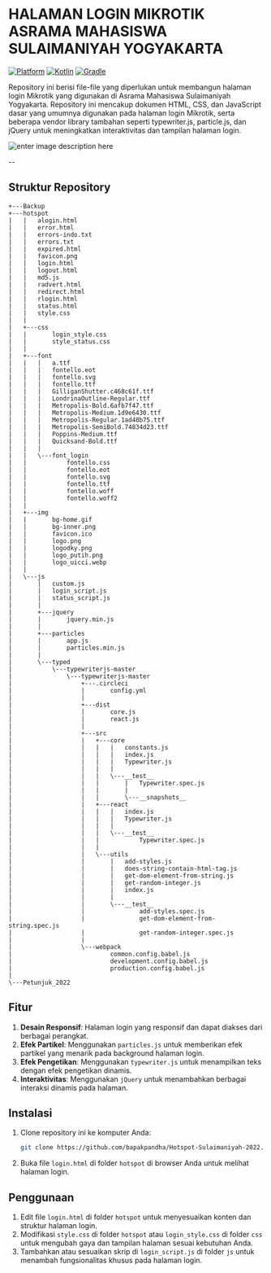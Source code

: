 ﻿# HALAMAN LOGIN MIKROTIK ASRAMA MAHASISWA SULAIMANIYAH YOGYAKARTA

  [![Platform](https://img.shields.io/badge/platform-Android-green.svg)](http://developer.android.com/index.html) [![Kotlin](https://img.shields.io/badge/kotlin-1.3.72-blue.svg)](http://kotlinlang.org) [![Gradle](https://img.shields.io/badge/gradle-4.0.0-%2366DCB8.svg)](https://developer.android.com/studio/releases/gradle-plugin)

Repository ini berisi file-file yang diperlukan untuk membangun halaman login Mikrotik yang digunakan di Asrama Mahasiswa Sulaimaniyah Yogyakarta. Repository ini mencakup dokumen HTML, CSS, dan JavaScript dasar yang umumnya digunakan pada halaman login Mikrotik, serta beberapa vendor library tambahan seperti typewriter.js, particle.js, dan jQuery untuk meningkatkan interaktivitas dan tampilan halaman login.

![enter image description here](https://raw.githubusercontent.com/bapakpandha/bapakpandha.github.io/main/images/login_page.webp)

--



## Struktur Repository

```
+---Backup
+---hotspot
|   |   alogin.html
|   |   error.html
|   |   errors-indo.txt
|   |   errors.txt
|   |   expired.html
|   |   favicon.png
|   |   login.html
|   |   logout.html
|   |   md5.js
|   |   radvert.html
|   |   redirect.html
|   |   rlogin.html
|   |   status.html
|   |   style.css
|   |
|   +---css
|   |       login_style.css
|   |       style_status.css
|   |
|   +---font
|   |   |   a.ttf
|   |   |   fontello.eot
|   |   |   fontello.svg
|   |   |   fontello.ttf
|   |   |   GilliganShutter.c468c61f.ttf
|   |   |   LondrinaOutline-Regular.ttf
|   |   |   Metropolis-Bold.6afb7f47.ttf
|   |   |   Metropolis-Medium.1d9e6430.ttf
|   |   |   Metropolis-Regular.1ad48b75.ttf
|   |   |   Metropolis-SemiBold.74834d23.ttf
|   |   |   Poppins-Medium.ttf
|   |   |   Quicksand-Bold.ttf
|   |   |
|   |   \---font_login
|   |           fontello.css
|   |           fontello.eot
|   |           fontello.svg
|   |           fontello.ttf
|   |           fontello.woff
|   |           fontello.woff2
|   |
|   +---img
|   |       bg-home.gif
|   |       bg-inner.png
|   |       favicon.ico
|   |       logo.png
|   |       logodky.png
|   |       logo_putih.png
|   |       logo_uicci.webp
|   |
|   \---js
|       |   custom.js
|       |   login_script.js
|       |   status_script.js
|       |
|       +---jquery
|       |       jquery.min.js
|       |
|       +---particles
|       |       app.js
|       |       particles.min.js
|       |
|       \---typed
|           \---typewriterjs-master
|               \---typewriterjs-master
|                   +---.circleci
|                   |       config.yml
|                   |
|                   +---dist
|                   |       core.js
|                   |       react.js
|                   |
|                   +---src
|                   |   +---core
|                   |   |   |   constants.js
|                   |   |   |   index.js
|                   |   |   |   Typewriter.js
|                   |   |   |
|                   |   |   \---__test__
|                   |   |       |   Typewriter.spec.js
|                   |   |       |
|                   |   |       \---__snapshots__
|                   |   +---react
|                   |   |   |   index.js
|                   |   |   |   Typewriter.js
|                   |   |   |
|                   |   |   \---__test__
|                   |   |           Typewriter.spec.js
|                   |   |
|                   |   \---utils
|                   |       |   add-styles.js
|                   |       |   does-string-contain-html-tag.js
|                   |       |   get-dom-element-from-string.js
|                   |       |   get-random-integer.js
|                   |       |   index.js
|                   |       |
|                   |       \---__test__
|                   |               add-styles.spec.js
|                   |               get-dom-element-from-string.spec.js
|                   |               get-random-integer.spec.js
|                   |
|                   \---webpack
|                           common.config.babel.js
|                           development.config.babel.js
|                           production.config.babel.js
|
\---Petunjuk_2022
```

## Fitur

1. **Desain Responsif**: Halaman login yang responsif dan dapat diakses dari berbagai perangkat.
2. **Efek Partikel**: Menggunakan `particles.js` untuk memberikan efek partikel yang menarik pada background halaman login.
3. **Efek Pengetikan**: Menggunakan `typewriter.js` untuk menampilkan teks dengan efek pengetikan dinamis.
4. **Interaktivitas**: Menggunakan `jQuery` untuk menambahkan berbagai interaksi dinamis pada halaman.

## Instalasi

1. Clone repository ini ke komputer Anda:
    ```sh
    git clone https://github.com/bapakpandha/Hotspot-Sulaimaniyah-2022.git
    ```
2. Buka file `login.html` di folder `hotspot` di browser Anda untuk melihat halaman login.

## Penggunaan

1. Edit file `login.html` di folder `hotspot` untuk menyesuaikan konten dan struktur halaman login.
2. Modifikasi `style.css` di folder `hotspot` atau `login_style.css` di folder `css` untuk mengubah gaya dan tampilan halaman sesuai kebutuhan Anda.
3. Tambahkan atau sesuaikan skrip di `login_script.js` di folder `js` untuk menambah fungsionalitas khusus pada halaman login.
